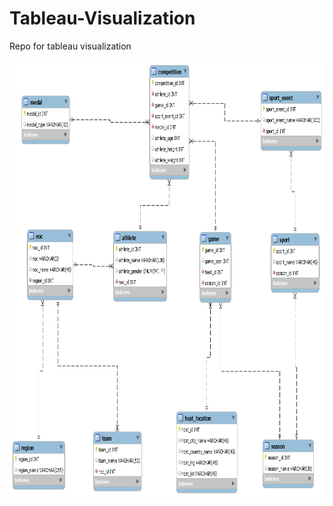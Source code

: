# Tableau-Visualization
Repo for tableau visualization

<img src="https://github.com/JasonYao3/120-years-of-Olympic-history/blob/master/Pictures/Olympic%20ER%20Diagram.png" width="800" height="700">
